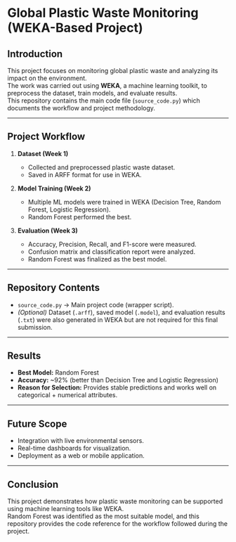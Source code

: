 # Global Plastic Waste Monitoring (WEKA-Based Project)

## Introduction
This project focuses on monitoring global plastic waste and analyzing its impact on the environment.  
The work was carried out using **WEKA**, a machine learning toolkit, to preprocess the dataset, train models, and evaluate results.  
This repository contains the main code file (`source_code.py`) which documents the workflow and project methodology.

---

## Project Workflow
1. **Dataset (Week 1)**  
   - Collected and preprocessed plastic waste dataset.  
   - Saved in ARFF format for use in WEKA.  

2. **Model Training (Week 2)**  
   - Multiple ML models were trained in WEKA (Decision Tree, Random Forest, Logistic Regression).  
   - Random Forest performed the best.  

3. **Evaluation (Week 3)**  
   - Accuracy, Precision, Recall, and F1-score were measured.  
   - Confusion matrix and classification report were analyzed.  
   - Random Forest was finalized as the best model.  

---

## Repository Contents
- `source_code.py` → Main project code (wrapper script).  
- *(Optional)* Dataset (`.arff`), saved model (`.model`), and evaluation results (`.txt`) were also generated in WEKA but are not required for this final submission.  

---

## Results
- **Best Model:** Random Forest  
- **Accuracy:** ~92% (better than Decision Tree and Logistic Regression)  
- **Reason for Selection:** Provides stable predictions and works well on categorical + numerical attributes.  

---

## Future Scope
- Integration with live environmental sensors.  
- Real-time dashboards for visualization.  
- Deployment as a web or mobile application.  

---

## Conclusion
This project demonstrates how plastic waste monitoring can be supported using machine learning tools like WEKA.  
Random Forest was identified as the most suitable model, and this repository provides the code reference for the workflow followed during the project.
